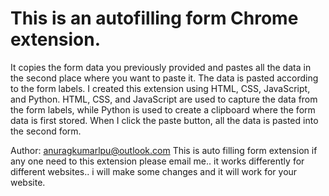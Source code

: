 # This is an autofilling form Chrome extension.

 It copies the form data you previously provided and pastes all the data in the second place where you want to paste it. The data is pasted according to the form labels. I created this extension using HTML, CSS, JavaScript, and Python. HTML, CSS, and JavaScript are used to capture the data from the form labels, while Python is used to create a clipboard where the form data is first stored. When I click the paste button, all the data is pasted into the second form.
 
Author: anuragkumarlpu@outlook.com This is auto filling form extension if any one need to this extension please email me.. it works differently for different websites.. i will make some changes and it will work for your website.







